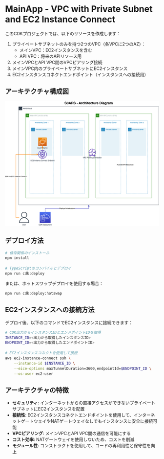 # MainApp - VPC with Private Subnet and EC2 Instance Connect

このCDKプロジェクトでは、以下のリソースを作成します：

1. プライベートサブネットのみを持つ2つのVPC（各VPCに2つのAZ）：
   - メインVPC：EC2インスタンスを含む
   - API VPC：将来のAPIリソース用
2. メインVPCとAPI VPC間のVPCピアリング接続
3. メインVPC内のプライベートサブネットにEC2インスタンス
4. EC2インスタンスコネクトエンドポイント（インスタンスへの接続用）

## アーキテクチャ構成図

![architecture](./architecture.png)

## デプロイ方法

```bash
# 依存関係のインストール
npm install

# TypeScriptのコンパイルとデプロイ
npm run cdk:deploy
```

または、ホットスワップデプロイを使用する場合：

```bash
npm run cdk:deploy:hotswap
```

## EC2インスタンスへの接続方法

デプロイ後、以下のコマンドでEC2インスタンスに接続できます：

```bash
# CDK出力からインスタンスIDとエンドポイントIDを取得
INSTANCE_ID=<出力から取得したインスタンスID>
ENDPOINT_ID=<出力から取得したエンドポイントID>

# EC2インスタンスコネクトを使用して接続
aws ec2-instance-connect ssh \
    --instance-id $INSTANCE_ID \
    --eice-options maxTunnelDuration=3600,endpointId=$ENDPOINT_ID \
    --os-user ec2-user 
```

## アーキテクチャの特徴

- **セキュリティ**: インターネットからの直接アクセスができないプライベートサブネットにEC2インスタンスを配置
- **接続性**: EC2インスタンスコネクトエンドポイントを使用して、インターネットゲートウェイやNATゲートウェイなしでもインスタンスに安全に接続可能
- **VPCピアリング**: メインVPCとAPI VPC間の通信を可能にする
- **コスト効率**: NATゲートウェイを使用しないため、コストを削減
- **モジュール性**: コンストラクトを使用して、コードの再利用性と保守性を向上
